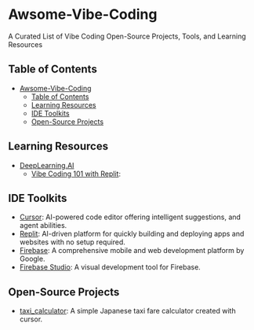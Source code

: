 # Awsome-Vibe-Coding
A Curated List of Vibe Coding Open-Source Projects, Tools, and Learning Resources


## Table of Contents
- [Awsome-Vibe-Coding](#awsome-vibe-coding)
  - [Table of Contents](#table-of-contents)
  - [Learning Resources](#learning-resources)
  - [IDE Toolkits](#ide-toolkits)
  - [Open-Source Projects](#open-source-projects)

## Learning Resources

- [DeepLearning.AI](https://www.deeplearning.ai/)
  - [Vibe Coding 101 with Replit](https://learn.deeplearning.ai/courses/vibe-coding-101-with-replit):


## IDE Toolkits

- [Cursor](https://www.cursor.com/): AI-powered code editor offering intelligent suggestions, and agent abilities.
- [Replit](https://replit.com/): AI-driven platform for quickly building and deploying apps and websites with no setup required.
- [Firebase](https://firebase.google.com/): A comprehensive mobile and web development platform by Google.
- [Firebase Studio](https://firebase.google.com/products/studio): A visual development tool for Firebase.

## Open-Source Projects

- [taxi_calculator](https://github.com/0xWelt/taxi_calculator): A simple Japanese taxi fare calculator created with cursor.
